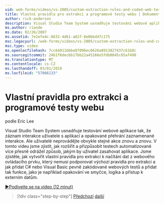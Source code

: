 ```yaml
---
uid: web-forms/videos/vs-2005/custom-extraction-rules-and-coded-web-tests
title: Vlastní pravidla pro extrakci a programové testy webu | Dokumentace Microsoftu
author: rick-anderson
description: Visual Studio Team System usnadňuje testování webové aplikace tak, že záznam interakce uživatele s aplikací a opakované přehrání znovu...
ms.author: riande
ms.date: 02/26/2007
ms.assetid: 7e2efe4c-8632-4d61-a82f-8e0bbd47c175
msc.legacyurl: /web-forms/videos/vs-2005/custom-extraction-rules-and-coded-web-tests
msc.type: video
ms.openlocfilehash: 7cc64911bbbe87096ec6626a8913827437c61b8c
ms.sourcegitcommit: 24b1f6decbb17bb22a45166e5fdb0845c65af498
ms.translationtype: MT
ms.contentlocale: cs-CZ
ms.lasthandoff: 03/01/2019
ms.locfileid: "57066133"
---
```

<a name="custom-extraction-rules-and-coded-web-tests"></a>Vlastní pravidla pro extrakci a programové testy webu
====================
podle Eric Lee

Visual Studio Team System usnadňuje testování webové aplikace tak, že záznam interakce uživatele s aplikací a opakované přehrání zaznamenané interakce. Ale uživatelé neprovádějte obvykle stejné akce znovu a znovu. V tomto videu jsme zjistit, jak rozšířit a přizpůsobit testech automatizované více přesně odrážel způsob, jakým by uživatel zasahovat aplikace. Jsme zjistěte, jak vytvořit vlastní pravidla pro extrakci k načítání dat z webového ovládacího prvku, který nemusí podporovat výchozí pravidla pro extrakci a jak přidat C# nebo Visual Basic pevně zakódované webových testů a přidat tak funkce, jako je například opakování ve smyčce, logika a přístup k externím datům.

[&#9654;Podívejte se na video (12 minut)](https://channel9.msdn.com/Blogs/ASP-NET-Site-Videos/custom-extraction-rules-and-coded-web-tests)

> [!div class="step-by-step"]
> [Předchozí](code-coverage-of-automated-tests.md)
> [další](the-effects-of-caching.md)
